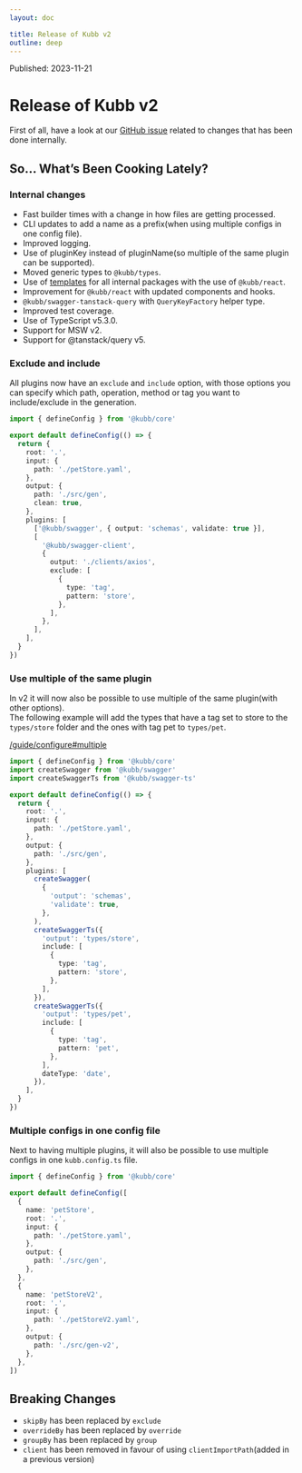 ```yaml
---
layout: doc

title: Release of Kubb v2
outline: deep
---
```


Published: 2023-11-21

# Release of Kubb v2

First of all, have a look at our [GitHub issue](https://github.com/kubb-project/kubb/issues/556) related to changes that has been done internally.<br/>

## So… What’s Been Cooking Lately?

### Internal changes

- Fast builder times with a change in how files are getting processed.
- CLI updates to add a name as a prefix(when using multiple configs in one config file).
- Improved logging.
- Use of pluginKey instead of pluginName(so multiple of the same plugin can be supported).
- Moved generic types to `@kubb/types`.
- Use of [templates](/reference/templates) for all internal packages with the use of `@kubb/react`.
- Improvement for `@kubb/react` with updated components and hooks.
- `@kubb/swagger-tanstack-query` with `QueryKeyFactory` helper type.
- Improved test coverage.
- Use of TypeScript v5.3.0.
- Support for MSW v2.
- Support for @tanstack/query v5.

### Exclude and include

All plugins now have an `exclude` and `include` option, with those options you can specify which path, operation, method or tag you want to include/exclude in the generation.

```typescript [kubb.config.ts]
import { defineConfig } from '@kubb/core'

export default defineConfig(() => {
  return {
    root: '.',
    input: {
      path: './petStore.yaml',
    },
    output: {
      path: './src/gen',
      clean: true,
    },
    plugins: [
      ['@kubb/swagger', { output: 'schemas', validate: true }],
      [
        '@kubb/swagger-client',
        {
          output: './clients/axios',
          exclude: [
            {
              type: 'tag',
              pattern: 'store',
            },
          ],
        },
      ],
    ],
  }
})
```

### Use multiple of the same plugin

In v2 it will now also be possible to use multiple of the same plugin(with other options).<br/>
The following example will add the types that have a tag set to store to the `types/store` folder and the ones with tag pet to `types/pet`.<br/>

[/guide/configure#multiple](/guide/configure#multiple)

```typescript [kubb.config.ts]
import { defineConfig } from '@kubb/core'
import createSwagger from '@kubb/swagger'
import createSwaggerTs from '@kubb/swagger-ts'

export default defineConfig(() => {
  return {
    root: '.',
    input: {
      path: './petStore.yaml',
    },
    output: {
      path: './src/gen',
    },
    plugins: [
      createSwagger(
        {
          'output': 'schemas',
          'validate': true,
        },
      ),
      createSwaggerTs({
        'output': 'types/store',
        include: [
          {
            type: 'tag',
            pattern: 'store',
          },
        ],
      }),
      createSwaggerTs({
        'output': 'types/pet',
        include: [
          {
            type: 'tag',
            pattern: 'pet',
          },
        ],
        dateType: 'date',
      }),
    ],
  }
})
```

### Multiple configs in one config file

Next to having multiple plugins, it will also be possible to use multiple configs in one `kubb.config.ts` file.

```typescript [kubb.config.ts]
import { defineConfig } from '@kubb/core'

export default defineConfig([
  {
    name: 'petStore',
    root: '.',
    input: {
      path: './petStore.yaml',
    },
    output: {
      path: './src/gen',
    },
  },
  {
    name: 'petStoreV2',
    root: '.',
    input: {
      path: './petStoreV2.yaml',
    },
    output: {
      path: './src/gen-v2',
    },
  },
])
```

## Breaking Changes

- `skipBy` has been replaced by `exclude`
- `overrideBy` has been replaced by `override`
- `groupBy` has been replaced by `group`
- `client` has been removed in favour of using `clientImportPath`(added in a previous version)
